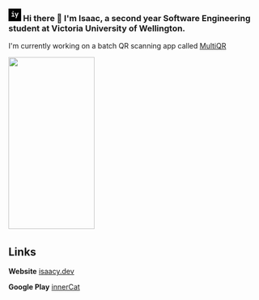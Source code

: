### <img src="https://github.com/isaacy2012/isaacyoung/blob/main/img/IY.svg"  width="25" height="25"> Hi there 👋 I'm Isaac, a second year Software Engineering student at Victoria University of Wellington.

I'm currently working on a batch QR scanning app called [MultiQR](https://github.com/isaacy2012/MultiQR)

<img src="https://isaacy.dev/img/multiqr/home-screen.gif"  width="170" height="340">

## Links
**Website** [isaacy.dev](https://isaacy.dev)

**Google Play** [innerCat](https://play.google.com/store/apps/developer?id=innerCat)

<!--
**isaacy2012/isaacy2012** is a ✨ _special_ ✨ repository because its `README.md` (this file) appears on your GitHub profile.

Here are some ideas to get you started:

- 🔭 I’m currently working on ...
- 🌱 I’m currently learning ...
- 👯 I’m looking to collaborate on ...
- 🤔 I’m looking for help with ...
- 💬 Ask me about ...
- 📫 How to reach me: ...
- 😄 Pronouns: ...
- ⚡ Fun fact: ...
-->
